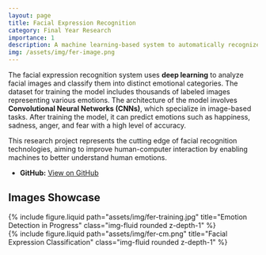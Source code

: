 ```yaml
---
layout: page
title: Facial Expression Recognition
category: Final Year Research
importance: 1
description: A machine learning-based system to automatically recognize and classify facial expressions from images.
img: /assets/img/fer-image.png 
---
```


The facial expression recognition system uses **deep learning** to analyze facial images and classify them into distinct emotional categories. The dataset for training the model includes thousands of labeled images representing various emotions. The architecture of the model involves **Convolutional Neural Networks (CNNs)**, which specialize in image-based tasks. After training the model, it can predict emotions such as happiness, sadness, anger, and fear with a high level of accuracy.

This research project represents the cutting edge of facial recognition technologies, aiming to improve human-computer interaction by enabling machines to better understand human emotions.

- **GitHub:** [View on GitHub](https://github.com/fareedqk/fer-theses/)

## Images Showcase

<div class="row">
    <div class="col-sm-12">
        {% include figure.liquid path="assets/img/fer-training.jpg" title="Emotion Detection in Progress" class="img-fluid rounded z-depth-1" %}
    </div>
    <div class="col-sm-8">
        {% include figure.liquid path="assets/img/fer-cm.png" title="Facial Expression Classification" class="img-fluid rounded z-depth-1" %}
    </div>
